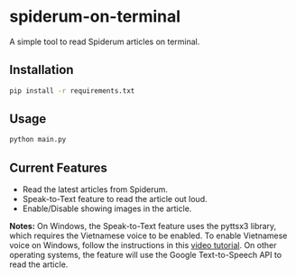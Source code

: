 # spiderum-on-terminal

A simple tool to read Spiderum articles on terminal.

## Installation
```bash
pip install -r requirements.txt
```

## Usage

```bash
python main.py
```

## Current Features
- Read the latest articles from Spiderum.
- Speak-to-Text feature to read the article out loud.
- Enable/Disable showing images in the article.


**Notes:** On Windows, the Speak-to-Text feature uses the pyttsx3 library, which requires the Vietnamese voice to be enabled. To enable Vietnamese voice on Windows, follow the instructions in this [video tutorial](https://www.youtube.com/watch?v=aw7FVWOY1yE). On other operating systems, the feature will use the Google Text-to-Speech API to read the article.